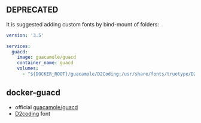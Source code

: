 ## DEPRECATED

It is suggested adding custom fonts by bind-mount of folders:

```yaml
version: '3.5'

services:
  guacd:
    image: guacamole/guacd
    container_name: guacd
    volumes:
      - "${DOCKER_ROOT}/guacamole/D2Coding:/usr/share/fonts/truetype/D2Coding:ro"
```

## docker-guacd

- official [guacamole/guacd](https://hub.docker.com/r/guacamole/guacd/)
- [D2coding](https://github.com/naver/d2codingfont) font

